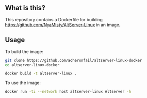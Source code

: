 ## What is this?

This repository contains a Dockerfile for building https://github.com/NyaMisty/AltServer-Linux in an image.

## Usage

To build the image:

```bash
git clone https://github.com/acheronfail/altserver-linux-docker
cd altserver-linux-docker

docker build -t altserver-linux .
```

To use the image:

```bash
docker run -ti --network host altserver-linux Altserver -h
```

